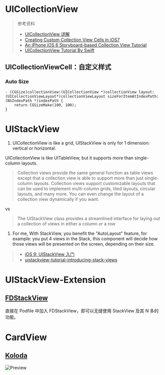 # UICollectionView

> 参考资料
>
> - [UICollectionView 详解][9]
> - [Creating Custom Collection View Cells in iOS7](http://blog.csdn.net/x359981514/article/category/1266042)
> - [An iPhone iOS 6 Storyboard-based Collection View Tutorial](http://www.techotopia.com/index.php/An_iPhone_iOS_6_Storyboard-based_Collection_View_Tutorial)
> - [UICollectionView Tutorial By Swift](http://www.raywenderlich.com/78550/beginning-ios-collection-views-swift-part-1)

## UICollectionViewCell：自定义样式

### Auto Size

```
- (CGSize)collectionView:(UICollectionView *)collectionView layout:(UICollectionViewLayout*)collectionViewLayout sizeForItemAtIndexPath:(NSIndexPath *)indexPath {
    return CGSizeMake(100, 100);
}
```

# UIStackView

1. UICollectionView is like a grid, UIStackView is only for 1 dimension: vertical or horizontal.

UICollectionView is like UITableView, but it supports more than single-column layouts.

> Collection views provide the same general function as table views except that a collection view is able to support more than just single-column layouts. Collection views support customizable layouts that can be used to implement multi-column grids, tiled layouts, circular layouts, and many more. You can even change the layout of a collection view dynamically if you want.

vs

> The UIStackView class provides a streamlined interface for laying out a collection of views in either a column or a row

1. For me, With StackView, you benefit the "AutoLayout" feature, for example: you put 4 views in the Stack, this component will decide how those views will be presented on the screen, depending on their size.

> - [iOS 9: UIStackView 入门](http://www.cocoachina.com/ios/20150623/12233.html)
> - [uistackview-tutorial-introducing-stack-views](http://www.raywenderlich.com/114552/uistackview-tutorial-introducing-stack-views)

# UIStackView-Extension

## [FDStackView](https://github.com/forkingdog/FDStackView)

直接在 Podfile 中加入 FDStackView，即可以无缝使用 StackView 及其 N 多的功能。

##

# CardView

## [Koloda](https://github.com/Yalantis/Koloda)

![Preview](https://github.com/Yalantis/Koloda/raw/master/Koloda_v2_example_animation.gif)

[1]: http://www.cnblogs.com/kenshincui/p/3931948.html
[2]: http://images.cnitblog.com/blog/62046/201408/232318443782284.png
[3]: http://images.cnitblog.com/blog/62046/201408/232318457064256.png
[4]: /Users/apple/Repo/3F4D5236-0250-4A3F-A521-451CB8A4004B.png
[5]: http://images.cnitblog.com/blog/62046/201408/232318518789574.png
[6]: /Users/apple/Repo/3F66EEF3-E8E5-467B-9ADE-CD7ACE87F97C.png
[7]: https://github.com/forkingdog/UITableView-FDTemplateLayoutCell
[8]: https://github.com/forkingdog/UITableView-FDTemplateLayoutCell/raw/master/Sceenshots/screenshot2.gif
[9]: http://www.cnblogs.com/ios8/p/iOS-UICollectionView.html

